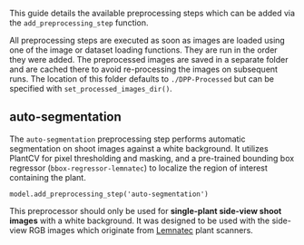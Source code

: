 This guide details the available preprocessing steps which can be added via the `add_preprocessing_step` function.

All preprocessing steps are executed as soon as images are loaded using one of the image or dataset loading functions. They are run in the order they were added. The preprocessed images are saved in a separate folder and are cached there to avoid re-processing the images on subsequent runs. The location of this folder defaults to `./DPP-Processed` but can be specified with `set_processed_images_dir()`.

## auto-segmentation

The `auto-segmentation` preprocessing step performs automatic segmentation on shoot images against a white background. It utilizes PlantCV for pixel thresholding and masking, and a pre-trained bounding box regressor (`bbox-regressor-lemnatec`) to localize the region of interest containing the plant.

```
model.add_preprocessing_step('auto-segmentation')
```

This preprocessor should only be used for **single-plant side-view shoot images** with a white background. It was designed to be used with the side-view RGB images which originate from [Lemnatec](http://www.lemnatec.com/) plant scanners.